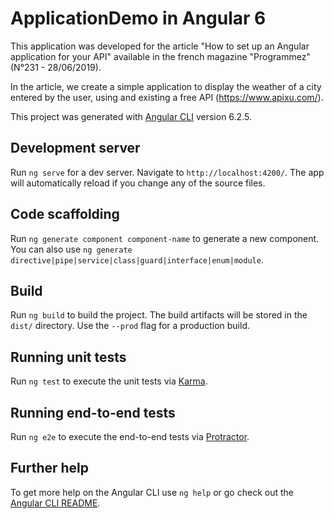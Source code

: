 # ApplicationDemo in Angular 6

This application was developed for the article "How to set up an Angular application for your API" available in the french magazine "Programmez" (N°231 - 28/06/2019). 

In the article, we create a simple application to display the weather of a city entered by the user, using and existing a free API (https://www.apixu.com/).

This project was generated with [Angular CLI](https://github.com/angular/angular-cli) version 6.2.5. 

## Development server

Run `ng serve` for a dev server. Navigate to `http://localhost:4200/`. The app will automatically reload if you change any of the source files.

## Code scaffolding

Run `ng generate component component-name` to generate a new component. You can also use `ng generate directive|pipe|service|class|guard|interface|enum|module`.

## Build

Run `ng build` to build the project. The build artifacts will be stored in the `dist/` directory. Use the `--prod` flag for a production build.

## Running unit tests

Run `ng test` to execute the unit tests via [Karma](https://karma-runner.github.io).

## Running end-to-end tests

Run `ng e2e` to execute the end-to-end tests via [Protractor](http://www.protractortest.org/).

## Further help

To get more help on the Angular CLI use `ng help` or go check out the [Angular CLI README](https://github.com/angular/angular-cli/blob/master/README.md).
